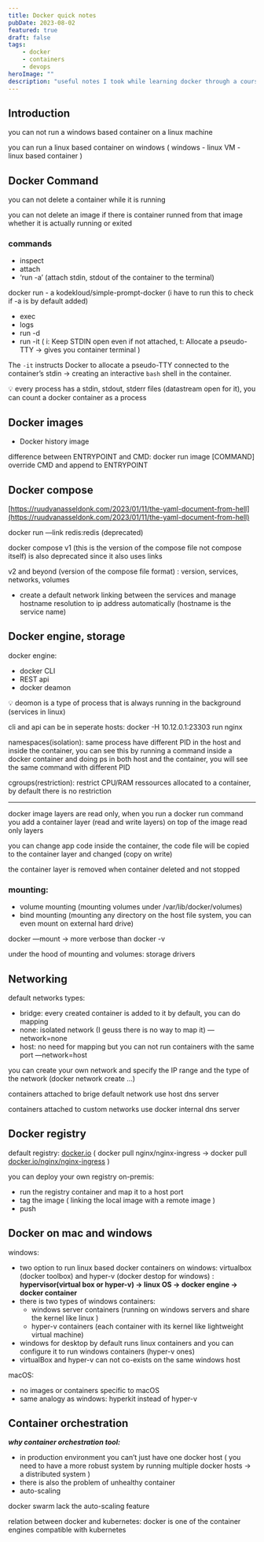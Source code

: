 ```yaml
---
title: Docker quick notes
pubDate: 2023-08-02
featured: true
draft: false
tags:
    - docker
    - containers
    - devops
heroImage: ""
description: "useful notes I took while learning docker through a course from kodecloud."
---
```


## Introduction

you can not run a windows based container on a linux machine

you can run a linux based container on windows ( windows - linux VM - linux based container )

## Docker Command

you can not delete a container while it is running

you can not delete an image if there is container runned from that image whether it is actually running or exited

### commands

-   inspect
-   attach
-   ‘run -a’ (attach stdin, stdout of the container to the terminal)

docker run - a kodekloud/simple-prompt-docker (i have to run this to check if -a is by default added)

-   exec
-   logs
-   run -d
-   run -it ( i: Keep STDIN open even if not attached, t: Allocate a pseudo-TTY → gives you container terminal )

The `-it` instructs Docker to allocate a pseudo-TTY connected to the container’s stdin → creating an interactive `bash` shell in the container.

<aside>
💡 every process has a stdin, stdout, stderr files (datastream open for it), you can count a docker container as a process

</aside>

## Docker images

-   Docker history image

difference between ENTRYPOINT and CMD: docker run image [COMMAND] override CMD and append to ENTRYPOINT

## Docker compose

[https://ruudvanasseldonk.com/2023/01/11/the-yaml-document-from-hell](https://ruudvanasseldonk.com/2023/01/11/the-yaml-document-from-hell)

docker run —link redis:redis (deprecated)

docker compose v1 (this is the version of the compose file not compose itself) is also deprecated since it also uses links

v2 and beyond (version of the compose file format) : version, services, networks, volumes

-   create a default network linking between the services and manage hostname resolution to ip address automatically (hostname is the service name)

## Docker engine, storage

docker engine:

-   docker CLI
-   REST api
-   docker deamon

<aside>
💡 deomon is a type of process that is always running in the background (services in linux)

</aside>

cli and api can be in seperate hosts: docker -H 10.12.0.1:23303 run nginx

namespaces(isolation): same process have different PID in the host and inside the container, you can see this by running a command inside a docker container and doing ps in both host and the container, you will see the same command with different PID

cgroups(restriction): restrict CPU/RAM ressources allocated to a container, by default there is no restriction

---

docker image layers are read only, when you run a docker run command you add a container layer (read and write layers) on top of the image read only layers

you can change app code inside the container, the code file will be copied to the container layer and changed (copy on write)

the container layer is removed when container deleted and not stopped

### mounting:

-   volume mounting (mounting volumes under /var/lib/docker/volumes)
-   bind mounting (mounting any directory on the host file system, you can even mount on external hard drive)

docker —mount → more verbose than docker -v

under the hood of mounting and volumes: storage drivers

## Networking

default networks types:

-   bridge: every created container is added to it by default, you can do mapping
-   none: isolated network (I geuss there is no way to map it) —network=none
-   host: no need for mapping but you can not run containers with the same port —network=host

you can create your own network and specify the IP range and the type of the network (docker network create …)

containers attached to brige default network use host dns server

containers attached to custom networks use docker internal dns server

## Docker registry

default registry: [docker.io](http://docker.io) ( docker pull nginx/nginx-ingress → docker pull [docker.io/nginx/nginx-ingress](http://docker.io/nginx/nginx-ingress) )

you can deploy your own registry on-premis:

-   run the registry container and map it to a host port
-   tag the image ( linking the local image with a remote image )
-   push

## Docker on mac and windows

windows:

-   two option to run linux based docker containers on windows: virtualbox (docker toolbox) and hyper-v (docker destop for windows) : **hypervisor(virtual box or hyper-v) → linux OS → docker engine → docker container**
-   there is two types of windows containers:
    -   windows server containers (running on windows servers and share the kernel like linux )
    -   hyper-v containers (each container with its kernel like lightweight virtual machine)
-   windows for desktop by default runs linux containers and you can configure it to run windows containers (hyper-v ones)
-   virtualBox and hyper-v can not co-exists on the same windows host

macOS:

-   no images or containers specific to macOS
-   same analogy as windows: hyperkit instead of hyper-v

## Container orchestration

**_why container orchestration tool:_**

-   in production environment you can’t just have one docker host ( you need to have a more robust system by running multiple docker hosts → a distributed system )
-   there is also the problem of unhealthy container
-   auto-scaling

docker swarm lack the auto-scaling feature

relation between docker and kubernetes: docker is one of the container engines compatible with kubernetes
